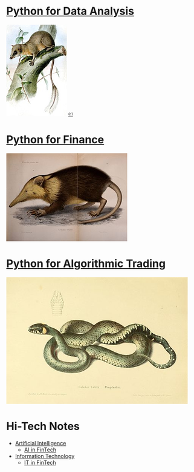 # [Python for Data Analysis](01-python-for-data-analysis)
[![Ptilocercus_lowii](01-python-for-data-analysis/cover/1_ptilocercus_lowii_160x240.jpg?raw=true "Ptilocercus lowii")](https://en.wikipedia.org/wiki/Pen-tailed_treeshrew)
[<sub><sup>(c)</sup></sub>](https://commons.wikimedia.org/wiki/File:Ptilocercus_lowii_2.jpg)

# [Python for Finance](02-python-for-finance)
[![Python for Finance](02-python-for-finance/cover/1_solenodon_cubanus_320x232.jpg?raw=true "Solenodon cubanus")](https://en.wikipedia.org/wiki/Cuban_solenodon)

# [Python for Algorithmic Trading](03-python-for-algorithmic-trading)
[![Python for Algorithmic Trading](03-python-for-algorithmic-trading/cover/2_coluber_natrix_480x334.jpg?raw=true "Coluber natrix")](https://en.wikipedia.org/wiki/Natrix)

# Hi-Tech Notes
- [Artificial Intelligence](ai.md)
  - [AI in FinTech](ai-in-fin-tech.md)
- [Information Technology](it.md)
  - [IT in FinTech](it-in-fin-tech.md)
